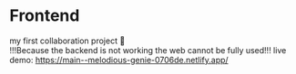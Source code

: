 # Frontend
my first collaboration project 🤖 <br>
!!!Because the backend is not working the web cannot be fully used!!!
live demo: https://main--melodious-genie-0706de.netlify.app/
